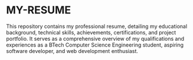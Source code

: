 # MY-RESUME
This repository contains my professional resume, detailing my educational background, technical skills, achievements, certifications, and project portfolio. It serves as a comprehensive overview of my qualifications and experiences as a BTech Computer Science Engineering student, aspiring software developer, and web development enthusiast.
